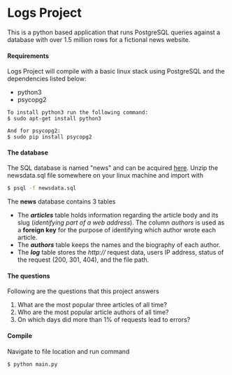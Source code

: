 # Logs Project


This is a python based application that runs PostgreSQL queries against a database
with over 1.5 million rows for a fictional news website.

#### Requirements
Logs Project will compile with a basic linux stack using PostgreSQL and the dependencies listed below:
  - python3
  - psycopg2
```
To install python3 run the following command:
$ sudo apt-get install python3

And for psycopg2:
$ sudo pip install psycopg2
```
#### The database
The SQL database is named "news" and can be acquired [here](https://d17h27t6h515a5.cloudfront.net/topher/2016/August/57b5f748_newsdata/newsdata.zip).
Unzip the newsdata.sql file somewhere on your linux machine and import with
```sh 
$ psql -f newsdata.sql
```
The **news** database contains 3 tables
* The **_articles_** table holds information regarding the article body and 
its slug (*identifying part of a web address*). The column *authors* is
used as a **foreign key** for the purpose of identifying which author wrote
each article.
* The **_authors_** table keeps the names and the biography of each author.
* The **_log_** table stores the *http://* request data, users IP address, 
status of the request (200, 301, 404), and the file path.

#### The questions
Following are the questions that this project answers
 1. What are the most popular three articles of all time?
 2. Who are the most popular article authors of all time?
 3. On which days did more than 1% of requests lead to errors?
#### Compile
Navigate to file location and run command
```sh
$ python main.py
```

